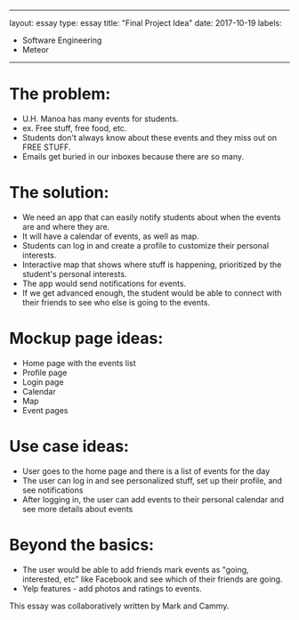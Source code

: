 
---
layout: essay
type: essay
title: "Final Project Idea"
date: 2017-10-19
labels:
  - Software Engineering
  - Meteor
---

# The problem:
 - U.H. Manoa has many events for students.
 - ex. Free stuff, free food, etc.
 - Students don't always know about these events and they miss out on FREE STUFF.
 - Emails get buried in our inboxes because there are so many.
 
# The solution: 
 - We need an app that can easily notify students about when the events are and where they are.
 - It will have a calendar of events, as well as map.
 - Students can log in and create a profile to customize their personal interests.
 - Interactive map that shows where stuff is happening, prioritized by the student's personal interests.
 - The app would send notifications for events.
 - If we get advanced enough, the student would be able to connect with their friends to see who else is going to the events.
 
#  Mockup page ideas:
 - Home page with the events list
 - Profile page
 - Login page
 - Calendar
 - Map
 - Event pages
 
# Use case ideas:
 - User goes to the home page and there is a list of events for the day
 - The user can log in and see personalized stuff, set up their profile, and see notifications
 - After logging in, the user can add events to their personal calendar and see more details about events
 
# Beyond the basics: 
 - The user would be able to add friends mark events as "going, interested, etc" like Facebook and see which of their friends are going.
 - Yelp features - add photos and ratings to events.
 
 This essay was collaboratively written by Mark and Cammy.
 
 
 
 
